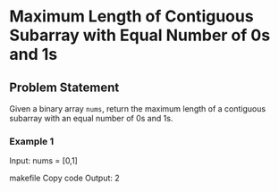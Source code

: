 # Maximum Length of Contiguous Subarray with Equal Number of 0s and 1s

## Problem Statement

Given a binary array `nums`, return the maximum length of a contiguous subarray with an equal number of 0s and 1s.

### Example 1

Input:
nums = [0,1]

makefile
Copy code
Output:
2
